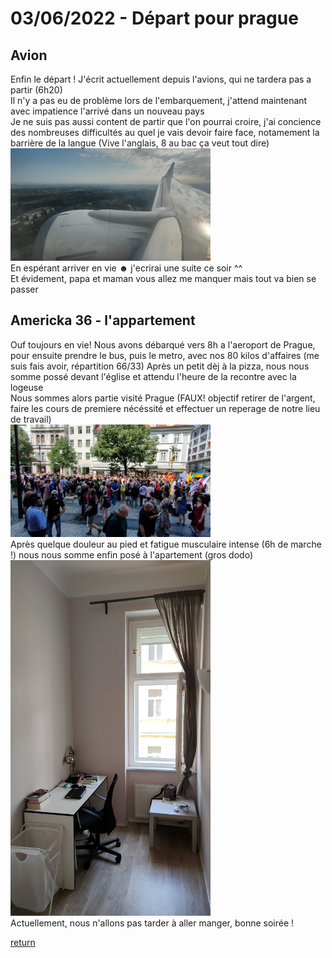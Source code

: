 # 03/06/2022 - Départ pour prague
## Avion
Enfin le départ ! J'écrit actuellement depuis l'avions, qui ne tardera pas a partir (6h20)  
Il n'y a pas eu de problème lors de l'embarquement, j'attend maintenant avec impatience l'arrivé dans un nouveau pays  
Je ne suis pas aussi content de partir que l'on pourrai croire, j'ai concience des nombreuses difficultés au quel je vais devoir faire face, notamement la barrière de la langue (Vive l'anglais, 8 au bac ça veut tout dire)  
<img src="../../images/avion.jpg" alt="depuis l'avion" width="320">  
En espérant arriver en vie ☻ j'ecrirai une suite ce soir ^^  
Et évidement, papa et maman vous allez me manquer mais tout va bien se passer 

## Americka 36 - l'appartement
Ouf toujours en vie! Nous avons débarqué vers 8h a l'aeroport de Prague, pour ensuite prendre le bus, puis le metro, avec nos 80 kilos d'affaires (me suis fais avoir, répartition 66/33)
Après un petit dèj à la pizza, nous nous somme possé devant l'église et attendu l'heure de la recontre avec la logeuse  
Nous sommes alors partie visité Prague (FAUX! objectif retirer de l'argent, faire les cours de premiere nécéssité et effectuer un reperage de notre lieu de travail)  
<img src="../../images/fete.jpg" alt="une fete de rue" width="320">  
Après quelque douleur au pied et fatigue musculaire intense (6h de marche !) nous nous somme enfin posé à l'apartement (gros dodo)  
<img src="../../images/chambre.jpg" alt="la chambre" width="320">  
Actuellement, nous n'allons pas tarder à aller manger, bonne soirée !  
  
[return](../README.md)